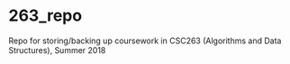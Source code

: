 # 263_repo
Repo for storing/backing up coursework in CSC263 (Algorithms and Data Structures), Summer 2018
